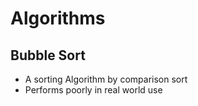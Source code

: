 # Algorithms

## Bubble Sort

- A sorting Algorithm by comparison sort
- Performs poorly in real world use